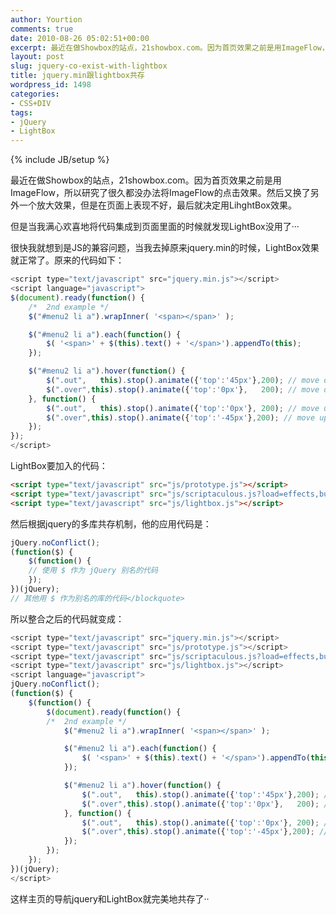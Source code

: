 ```yaml
---
author: Yourtion
comments: true
date: 2010-08-26 05:02:51+00:00
excerpt: 最近在做Showbox的站点，21showbox.com。因为首页效果之前是用ImageFlow，所以研究了很久都没办法将ImageFlow的点击效果。然后又换了另外一个放大效果，但是在页面上表现不好，最后就决定用LihghtBox效果。但是当我满心欢喜地将代码集成到页面里面的时候就发现LightBox没用了···很快我就想到是JS的兼容问题，当我去掉原来jquery.min的时候，LightBox效果就正常了。原来的代码如下：
layout: post
slug: jquery-co-exist-with-lightbox
title: jquery.min跟lightbox共存
wordpress_id: 1498
categories:
- CSS+DIV
tags:
- jQuery
- LightBox
---
```

{% include JB/setup %}

最近在做Showbox的站点，21showbox.com。因为首页效果之前是用ImageFlow，所以研究了很久都没办法将ImageFlow的点击效果。然后又换了另外一个放大效果，但是在页面上表现不好，最后就决定用LihghtBox效果。

但是当我满心欢喜地将代码集成到页面里面的时候就发现LightBox没用了···

很快我就想到是JS的兼容问题，当我去掉原来jquery.min的时候，LightBox效果就正常了。原来的代码如下：

```javascript
<script type="text/javascript" src="jquery.min.js"></script>
<script language="javascript">
$(document).ready(function() {
	/*	2nd example	*/
	$("#menu2 li a").wrapInner( '<span></span>' );

	$("#menu2 li a").each(function() {
		$( '<span>' + $(this).text() + '</span>').appendTo(this);
	});

	$("#menu2 li a").hover(function() {
		$(".out",	this).stop().animate({'top':'45px'},200); // move down - hide
		$(".over",this).stop().animate({'top':'0px'},	200); // move down - show
	}, function() {
		$(".out",	this).stop().animate({'top':'0px'},	200); // move up - show
		$(".over",this).stop().animate({'top':'-45px'},200); // move up - hide
	});
});
</script>
```


LightBox要加入的代码：

```html
<script type="text/javascript" src="js/prototype.js"></script>
<script type="text/javascript" src="js/scriptaculous.js?load=effects,builder"></script>
<script type="text/javascript" src="js/lightbox.js"></script>
```


然后根据jquery的多库共存机制，他的应用代码是：

```javascript
jQuery.noConflict();
(function($) {
	$(function() {
	// 使用 $ 作为 jQuery 别名的代码
	});
})(jQuery);
// 其他用 $ 作为别名的库的代码</blockquote>
```

所以整合之后的代码就变成：

```javascript
<script type="text/javascript" src="jquery.min.js"></script>
<script type="text/javascript" src="js/prototype.js"></script>
<script type="text/javascript" src="js/scriptaculous.js?load=effects,builder"></script>
<script type="text/javascript" src="js/lightbox.js"></script>
<script language="javascript">
jQuery.noConflict();
(function($) {
	$(function() {
		$(document).ready(function() {
		/*	2nd example	*/
			$("#menu2 li a").wrapInner( '<span></span>' );

			$("#menu2 li a").each(function() {
				$( '<span>' + $(this).text() + '</span>').appendTo(this);
			});

			$("#menu2 li a").hover(function() {
				$(".out",	this).stop().animate({'top':'45px'},200); // move down - hide
				$(".over",this).stop().animate({'top':'0px'},	200); // move down - show
			}, function() {
				$(".out",	this).stop().animate({'top':'0px'},	200); // move up - show
				$(".over",this).stop().animate({'top':'-45px'},200); // move up - hide
			});
		});
	});
})(jQuery);
</script>
```

这样主页的导航jquery和LightBox就完美地共存了··
